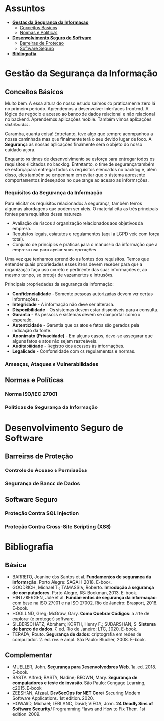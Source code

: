 # Assuntos
- [**Gestao da Seguranca da Informacao**](#gestao-da-seguranca-da-informacao)
    - [Conceitos Basicos](#conceitos-basicos)
    - [Normas e Politicas](#normas-e-politicas)
- [**Desenvolvimento Seguro de Software**](#desenvolvimento-seguro-de-software)
    - [Barreiras de Protecao](#barreiras-de-protecao)
    - [Software Seguro](#software-seguro)
- [**Bibliografia**](#bibliografia)

# Gestão da Segurança da Informação
## Conceitos Básicos
Muito bem. A essa altura do nosso estudo saímos do praticamente zero lá no primeiro período. Aprendemos a desenvolver interfaces frontend. A lógica de negócio e acesso ao banco de dados relacional e não relacional no backend. Aprendemos aplicações mobile. Também vimos aplicações distribuídas.

Caramba, quanta coisa! Entretanto, teve algo que sempre acompanhou a nossa caminhada mas que finalmente terá o seu devido lugar de foco. A **Segurança** as nossas aplicações finalmente será o objeto do nosso cuidado agora.

Enquanto os times de desenvolvimento se esforça para entregar todos os requisitos elicitados no backlog. Entretanto, o time de segurança também se esforça para entregar todos os requisitos elencados no backlog e, além disso, eles também se empenham em evitar que o sistema apresente comportamentos indesejados no que tange ao acesso as informações.

### Requisitos da Segurança da Informação
Para elicitar os requisitos relacionados à segurança, também temos algumas abordagens que podem ser úteis. O material cita as três principais fontes para requisitos dessa natureza:

 - Avaliação de riscos à organização relacionados aos objetivos da empresa.
 - Requisitos legais, estatutos e regulamentos (aqui a LGPD veio com força total).
 - Conjunto de princípios e práticas para o manuseio da informação que a empresa usa para apoiar suas operações.

Uma vez que tenhamos aprendido as fontes dos requisitos. Temos que entender quais propriedades esses itens devem receber para que a organização faça uso correto e pertinente das suas informações e, ao mesmo tempo, se proteja de vazamentos e intrusões.

Principais propriedades da segurança da informação:

 - **Confidencialidade** - Somente pessoas autorizadas devem ver certas informações.
 - **Integridade** - A informação não deve ser alterada.
 - **Disponibilidade** - Os sistemas devem estar disponíveis para a consulta.
 - **Garantia** - As pessoas e sistemas devem se comportar como o esperado.
 - **Autenticidade** - Garantia que os atos e fatos são gerados pela indicação da fonte.
 - **Anonimato (Privacidade)** -  Em alguns casos, deve-se assegurar que alguns fatos e atos não sejam rastreáveis.
 - **Auditabilidade** - Registro dos acessos às informações.
 - **Legalidade** - Conformidade com os regulamentos e normas.

### Ameaças, Ataques e Vulnerabilidades
## Normas e Políticas
### Norma ISO/IEC 27001
### Políticas de Segurança da Informação

# Desenvolvimento Seguro de Software
## Barreiras de Proteção
### Controle de Acesso e Permissões
### Segurança de Banco de Dados
## Software Seguro
### Proteção Contra SQL Injection
### Proteção Contra Cross-Site Scripting (XSS)

# Bibliografia
## Básica
 - BARRETO, Jeanine dos Santos et al. **Fundamentos de segurança da informação**. Porto Alegre: SAGAH, 2018. E-book.
 - GOODRICH, Michael T.; TAMASSIA, Roberto. **Introdução à segurança de computadores**. Porto Alegre, RS: Bookman, 2013. E-book.
 - HINTZBERGEN, Jule et al. **Fundamentos de segurança da informação**: com base na ISO 27001 e na ISO 27002. Rio de Janeiro: Brasport, 2018. E-book.
 - HOGLUND, Greg; McGraw, Gary. **Como Quebrar Códigos**: a arte de explorar (e proteger) software.
 - SILBERSCHATZ, Abraham; KORTH, Henry F.; SUDARSHAN, S. **Sistema de banco de dados**. 7. ed. Rio de Janeiro: LTC, 2020. E-book.
 - TERADA, Routo. **Segurança de dados**: criptografia em redes de computador. 2. ed. rev. e ampl. São Paulo: Blucher, 2008. E-book.

## Complementar
 - MUELLER, John. **Segurança para Desenvolvedores Web**. 1a. ed. 2018. E-book.
 - BASTA, Alfred; BASTA, Nadine; BROWN, Mary. **Segurança de computadores e teste de invasão**. São Paulo: Cengage Learning, c2015. E-book
 - ZEESHAN, Afzaal. **DevSecOps for.NET Core**/ Securing Modern Software Applications. 1st edition. 2020.
 - HOWARD, Michael; LEBLANC, David; VIEGA, John. **24 Deadly Sins of Software Security**/ Programming Flaws and How to Fix Them. 1st edition. 2009.